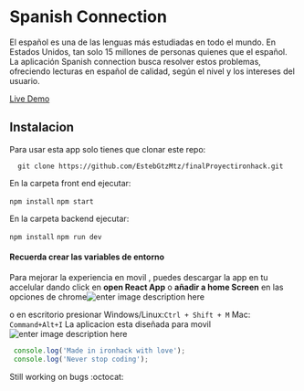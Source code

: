 # Spanish Connection
El español es una de las lenguas más estudiadas en todo el mundo. En Estados Unidos, tan solo 15 millones de personas quienes que el español.
La aplicación Spanish connection busca resolver estos problemas, ofreciendo lecturas en español de calidad, según el nivel y los intereses del usuario.

[Live Demo](https://spanishconection.netlify.com/)

## Instalacion
Para usar esta app solo tienes que clonar este repo:
			
      git clone https://github.com/EstebGtzMtz/finalProyectironhack.git
En la carpeta front end ejecutar:
  
  `npm install`
  `npm start`

En la carpeta backend ejecutar:
  
  `npm install`
  `npm run dev`
#### Recuerda crear las variables de entorno

Para mejorar la experiencia en movil , puedes descargar la app en tu accelular dando click en **open React App**  o **añadir a home Screen**  en las opciones de chrome![enter image description here](https://res.cloudinary.com/dptmtx6uu/image/upload/v1583427586/finalProyectIronhack/WhatsApp_Image_2020-03-05_at_10.58.54.jpg)

o en escritorio presionar 
Windows/Linux:`Ctrl + Shift + M`
Mac: `Command+Alt+I`
La aplicacion esta diseñada para movil
![enter image description here](https://res.cloudinary.com/dptmtx6uu/image/upload/v1583428030/finalProyectIronhack/WhatsApp_Image_2020-03-05_at_11.06.52.jpg)

```javascript
 console.log('Made in ironhack with love');
 console.log('Never stop coding');
```
 Still working on bugs :octocat:
